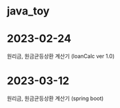 # java_toy
# 2023-02-24
원리금, 원금균등상환 계산기 (loanCalc ver 1.0)

# 2023-03-12
원리금, 원금균등상환 계산기 (spring boot)
